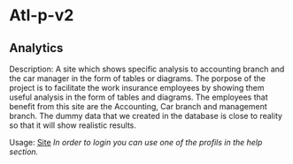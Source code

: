 # Atl-p-v2
## Analytics

Description: A site which shows specific analysis to accounting branch and the car manager in the form of tables or diagrams. The porpose of the project is to facilitate the work insurance employees by showing them useful analysis in the form of tables and diagrams. The employees that benefit from this site are the Accounting, Car branch and management branch. The dummy data that we created in the database is close to reality so that it will show realistic results. 

Usage: [Site](http://ism.dmst.aueb.gr/ismgroup4/login.jsp)   *In order to login you can use one of the profils in the help section.*

